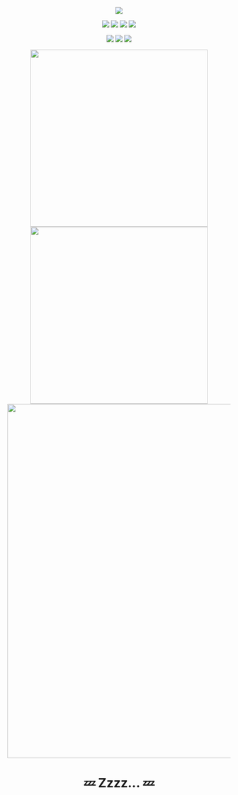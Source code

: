 <p align="center">
<img src="https://capsule-render.vercel.app/api?type=waving&color=timeGradient&height=300&&section=header&text=GitHub年度大会员&fontSize=90&fontAlign=50&fontAlignY=30&desc=有效期至2333年01月14日&descAlign=50&descSize=30&descAlignY=60&animation=twinkling" />
</p>

<p align="center">
<a href="https://github.com/SleeeepyZhou"><img src="https://img.shields.io/badge/GitHub-SleeeepyZhou-blue?logo=github" /></a>
<a href="https://gitee.com/SleeeepyZhou"><img src="https://img.shields.io/badge/Gitee-SleeeepyZhou-orange?logo=gitee" /></a>
<a href="https://space.bilibili.com/360375877"><img src="https://img.shields.io/badge/BiliBili-SleeeepyZhou-pink?logo=bilibili" /></a>
<a href="https://steamcommunity.com/id/SleeeepyZhou/"><img src="https://img.shields.io/badge/Steam-SleeeepyZhou-black?logo=steam" /></a>
</p>

<p align="center">
<a href="https://www.reddit.com/user/SleeeepyZhou/"><img src="https://img.shields.io/badge/Reddit-SleeeepyZhou-red?logo=reddit" /></a>
<a href="https://civitai.com/user/SleeeepyZhou"><img src="https://img.shields.io/badge/Civitai-SleeeepyZhou-0040FE" /></a>
<img src="https://komarev.com/ghpvc/?username=SleeeepyZhou&abbreviated=true" />
</p>


<p align="center">
<img align="center" width="400" src="https://github-readme-stats.vercel.app/api?username=SleeeepyZhou&theme=transparent&show_icons=true&hide_border=true&show=reviews&hide_title=true&hide=contribs&number_format=long&count_private=true" />
<img align="center" width="400" src="https://streak-stats.demolab.com?user=SleeeepyZhou&theme=transparent&hide_border=true" />
<br/>
<img width="800" src="https://github-readme-activity-graph.vercel.app/graph?username=SleeeepyZhou&theme=github-compact&hide_border=true&area=true&custom_title=Contribution%20Graph&count_private=true" />


<h1 align="center"> 💤 Zzzz... 💤 </h1>


<!--
<img align="center" src="https://github-readme-stats.vercel.app/api/top-langs/?username=SleeeepyZhou&theme=transparent&hide_border=true&layout=donut-vertical&langs_count=6" />

**SleeeepyZhou/SleeeepyZhou** is a ✨ _special_ ✨ repository because its `README.md` (this file) appears on your GitHub profile.

<p>&nbsp;<img align="center" src="https://github-readme-stats.vercel.app/api?username=SleeeepyZhou&show_icons=true&locale=en" alt="SleeeepyZhou" /></p>

Here are some ideas to get you started:

- 🔭 I’m currently working on ...
- 🌱 I’m currently learning ...
- 👯 I’m looking to collaborate on ...
- 🤔 I’m looking for help with ...
- 💬 Ask me about B...
- 📫 How to reach me: ...
- 😄 Pronouns: ...
- ⚡ Fun fact: ...
-->
